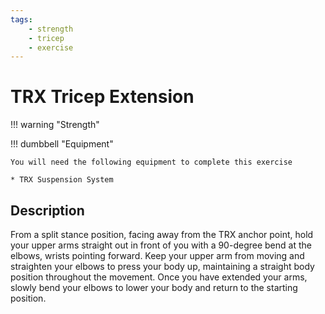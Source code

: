 ```yaml
---
tags:
    - strength
    - tricep
    - exercise
---
```


# TRX Tricep Extension

!!! warning "Strength"

!!! dumbbell "Equipment"

    You will need the following equipment to complete this exercise
    
    * TRX Suspension System

## Description

From a split stance position, facing away from the TRX anchor point, hold your upper arms straight out in front of you with a 90-degree bend at the elbows, wrists pointing forward.  Keep your upper arm from moving and straighten your elbows to press your body up, maintaining a straight body position throughout the movement.  Once you have extended your arms, slowly bend your elbows to lower your body and return to the starting position.  
